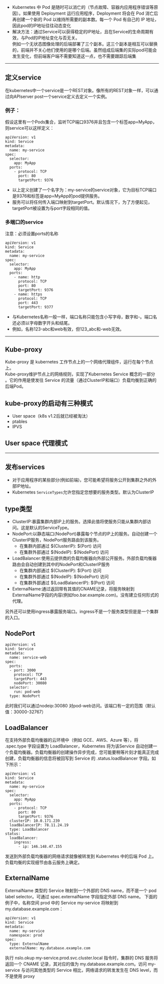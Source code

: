 - Kubernetes 中 Pod 是随时可以消亡的（节点故障、容器内应用程序错误等原因）。如果使用 Deployment 运行应用程序，Deployment 将会在 Pod 消亡后再创建一个新的 Pod 以维持所需要的副本数。每一个 Pod 有自己的 IP 地址，因此pod的IP地址往往动态变化
- 解决方法：通过Service可以获得稳定的IP地址，且在Service的生命周期有效，与Pod的IP地址变化与否无关。  
例如一个无状态图像处理的后端部署了三个副本。这三个副本是相互可以替换的，前端并不关心他们使用的是哪个后端。虽然组成后端集的实际pod可能会发生变化，但前端客户端不需要知道这一点，也不需要跟踪后端集
----------------
## 定义service
在kubernetes中一个service是一个REST对象。像所有的REST对象一样，可以通过向APIserver post一个service定义去定义一个实例。
### 例子：
假设这里有一个Pods集合，监听TCP端口9376并且包含一个标签app=MyApp，则service可以这样定义：
```
apiVersion: v1
kind: Service
metadata:
  name: my-service
spec:
  selector:
    app: MyApp
  ports:
    - protocol: TCP
      port: 80
      targetPort: 9376
```
- 以上定义创建了一个名字为：my-service的service对象，它为目标TCP端口是9376和标签是app=MyApp的pod提供服务。
- 服务可以将任何传入端口映射到targetPort。默认情况下，为了方便起见，targetPort被设置为与port字段相同的值。
### 多端口的service
注意：必须设置ports的名称
```
apiVersion: v1
kind: Service
metadata:
  name: my-service
spec:
  selector:
    app: MyApp
  ports:
    - name: http
      protocol: TCP
      port: 80
      targetPort: 9376
    - name: https
      protocol: TCP
      port: 443
      targetPort: 9377

```
- 与Kubernetes名称一般一样，端口名称只能包含小写字母，数字和-。端口名还必须以字母数字开头和结尾。
- 例如，名称123-abc和web有效，但123_abc和-web无效。
--------
## Kube-proxy
Kube-proxy 是 kubernetes 工作节点上的一个网络代理组件，运行在每个节点上。  
Kube-proxy维护节点上的网络规则，实现了Kubernetes Service 概念的一部分 。它的作用是使发往 Service 的流量（通过ClusterIP和端口）负载均衡到正确的后端Pod。  
## kube-proxy的启动有三种模式
- User space（k8s v1.2后就已经被淘汰）
- ptables
- IPVS
## User space 代理模式

---
## 发布services
 - 对于应用程序的某些部分(例如前端)，您可能希望将服务公开到集群之外的外部IP地址。
 - Kubernetes ```ServiceTypes```允许您指定您想要的服务类型。默认为ClusterIP  
## type类型
- ClusterIP:暴露集群内部IP上的服务。选择此值将使服务只能从集群内部访问。这是默认的ServiceType。
- NodePort:以静态端口(NodePort)暴露每个节点的IP上的服务。自动创建一个ClusterIP服务，NodePort服务路由到该服务。
    - 在集群内部通过 $(ClusterIP): $(Port) 访问
    - 在集群外部通过 $(NodeIP): $(NodePort) 访问
-  LoadBalancer:使用云提供商的负载均衡器向外部公开服务。外部负载均衡器路由会自动创建到其中的NodePort和ClusterIP服务
    - 在集群内部通过 $(ClusterIP): $(Port) 访问
    - 在集群外部通过 $(NodeIP): $(NodePort) 访问
    - 在集群外部通过 $(LoadBalancerIP): $(Port) 访问
- ExternalName:通过返回带有其值的CNAME记录，将服务映射到ExternalName字段的内容(例如foo.bar.example.com)。没有建立任何形式的代理。

另外还可以使用ingress暴露服务端口。ingress不是一个服务类型但是是一个集群的入口。
## NodePort
```
apiVersion: v1
kind: Service
metadata:
  name: service-web
spec:
  ports:
  - port: 3000
    protocol: TCP
    targetPort: 443
    nodePort: 30080
  selector:
    run: pod-web
  type: NodePort
```
此时我们可以通过nodeip:30080 对pod-web访问。该端口有一定的范围（默认值：30000-32767）
## LoadBalancer
在支持外部负载均衡器的云环境中（例如 GCE、AWS、Azure 等），将 .spec.type 字段设置为 LoadBalancer，Kubernetes 将为该Service 自动创建一个负载均衡器。负载均衡器的创建操作异步完成，您可能要稍等片刻才能真正完成创建，负载均衡器的信息将被回写到 Service 的 .status.loadBalancer 字段。如下所示：
```
apiVersion: v1
kind: Service
metadata:
  name: my-service
spec:
  selector:
    app: MyApp
  ports:
    - protocol: TCP
      port: 80
      targetPort: 9376
  clusterIP: 10.0.171.239
  loadBalancerIP: 78.11.24.19
  type: LoadBalancer
status:
  loadBalancer:
    ingress:
      - ip: 146.148.47.155
```
发送到外部负载均衡器的网络请求就像被转发到 Kubernetes 中的后端 Pod 上。负载均衡的实现细节由各云服务上确定。

## ExternalName
ExternalName 类型的 Service 映射到一个外部的 DNS name，而不是一个 pod label selector。可通过 spec.externalName 字段指定外部 DNS name。
下面的例子中，名称空间 prod 中的 Service my-service 将映射到 my.database.example.com：
```
apiVersion: v1
kind: Service
metadata:
  name: my-service
  namespace: prod
spec:
  type: ExternalName
  externalName: my.database.example.com
```
执行 nslo.okup my-service.prod.svc.cluster.local 指令时，集群的 DNS 服务将返回一个 CNAME 记录，其对应的值为 my.database.example.com。访问 my-service 与访问其他类型的 Service 相比，网络请求的转发发生在 DNS level，而不是使用 proxy